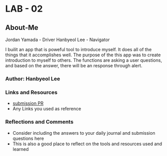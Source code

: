 
# LAB - 02

## About-Me

Jordan Yamada - Driver
Hanbyeol Lee - Navigator

I builit an app that is poweful tool to introduce myself. It does all of the things that it accomplishes well. The purpose of the this app was to create introduction to myself to others. The functions are asking a user questions, and based on the answer, there will be an response through alert.

### Author: Hanbyeol Lee

### Links and Resources

* [submission PR](http://xyz.com)
* Any Links you used as reference

### Reflections and Comments

* Consider including the answers to your daily journal and submission questions here
* This is also a good place to reflect on the tools and resources used and learned
